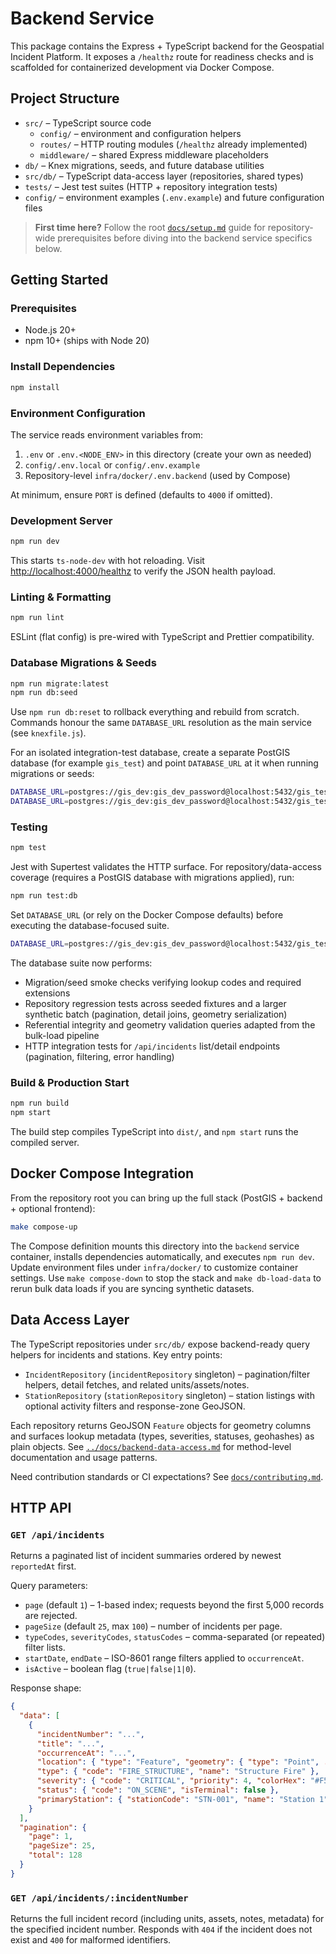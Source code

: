 # Backend Service

This package contains the Express + TypeScript backend for the Geospatial Incident Platform. It exposes a `/healthz` route for readiness checks and is scaffolded for containerized development via Docker Compose.

## Project Structure

- `src/` – TypeScript source code
  - `config/` – environment and configuration helpers
  - `routes/` – HTTP routing modules (`/healthz` already implemented)
  - `middleware/` – shared Express middleware placeholders
- `db/` – Knex migrations, seeds, and future database utilities
- `src/db/` – TypeScript data-access layer (repositories, shared types)
- `tests/` – Jest test suites (HTTP + repository integration tests)
- `config/` – environment examples (`.env.example`) and future configuration files

> **First time here?** Follow the root [`docs/setup.md`](../docs/setup.md) guide for repository-wide prerequisites before diving into the backend service specifics below.

## Getting Started

### Prerequisites

- Node.js 20+
- npm 10+ (ships with Node 20)

### Install Dependencies

```bash
npm install
```

### Environment Configuration

The service reads environment variables from:

1. `.env` or `.env.<NODE_ENV>` in this directory (create your own as needed)
2. `config/.env.local` or `config/.env.example`
3. Repository-level `infra/docker/.env.backend` (used by Compose)

At minimum, ensure `PORT` is defined (defaults to `4000` if omitted).

### Development Server

```bash
npm run dev
```

This starts `ts-node-dev` with hot reloading. Visit [http://localhost:4000/healthz](http://localhost:4000/healthz) to verify the JSON health payload.

### Linting & Formatting

```bash
npm run lint
```

ESLint (flat config) is pre-wired with TypeScript and Prettier compatibility.

### Database Migrations & Seeds

```bash
npm run migrate:latest
npm run db:seed
```

Use `npm run db:reset` to rollback everything and rebuild from scratch. Commands honour the same `DATABASE_URL` resolution as the main service (see `knexfile.js`).

For an isolated integration-test database, create a separate PostGIS database (for example `gis_test`) and point `DATABASE_URL` at it when running migrations or seeds:

```bash
DATABASE_URL=postgres://gis_dev:gis_dev_password@localhost:5432/gis_test npm run migrate:latest
DATABASE_URL=postgres://gis_dev:gis_dev_password@localhost:5432/gis_test npm run db:seed
```

### Testing

```bash
npm test
```

Jest with Supertest validates the HTTP surface. For repository/data-access coverage (requires a PostGIS database with migrations applied), run:

```bash
npm run test:db
```

Set `DATABASE_URL` (or rely on the Docker Compose defaults) before executing the database-focused suite.

```bash
DATABASE_URL=postgres://gis_dev:gis_dev_password@localhost:5432/gis_test npm run test:db
```

The database suite now performs:

- Migration/seed smoke checks verifying lookup codes and required extensions
- Repository regression tests across seeded fixtures and a larger synthetic batch (pagination, detail joins, geometry serialization)
- Referential integrity and geometry validation queries adapted from the bulk-load pipeline
- HTTP integration tests for `/api/incidents` list/detail endpoints (pagination, filtering, error handling)

### Build & Production Start

```bash
npm run build
npm start
```

The build step compiles TypeScript into `dist/`, and `npm start` runs the compiled server.

## Docker Compose Integration

From the repository root you can bring up the full stack (PostGIS + backend + optional frontend):

```bash
make compose-up
```

The Compose definition mounts this directory into the `backend` service container, installs dependencies automatically, and executes `npm run dev`. Update environment files under `infra/docker/` to customize container settings. Use `make compose-down` to stop the stack and `make db-load-data` to rerun bulk data loads if you are syncing synthetic datasets.

## Data Access Layer

The TypeScript repositories under `src/db/` expose backend-ready query helpers for incidents and stations. Key entry points:

- `IncidentRepository` (`incidentRepository` singleton) – pagination/filter helpers, detail fetches, and related units/assets/notes.
- `StationRepository` (`stationRepository` singleton) – station listings with optional activity filters and response-zone GeoJSON.

Each repository returns GeoJSON `Feature` objects for geometry columns and surfaces lookup metadata (types, severities, statuses, geohashes) as plain objects. See [`../docs/backend-data-access.md`](../docs/backend-data-access.md) for method-level documentation and usage patterns.

Need contribution standards or CI expectations? See [`docs/contributing.md`](../docs/contributing.md).

## HTTP API

### `GET /api/incidents`

Returns a paginated list of incident summaries ordered by newest `reportedAt` first.

Query parameters:

- `page` (default `1`) – 1-based index; requests beyond the first 5,000 records are rejected.
- `pageSize` (default `25`, max `100`) – number of incidents per page.
- `typeCodes`, `severityCodes`, `statusCodes` – comma-separated (or repeated) filter lists.
- `startDate`, `endDate` – ISO-8601 range filters applied to `occurrenceAt`.
- `isActive` – boolean flag (`true|false|1|0`).

Response shape:

```json
{
  "data": [
    {
      "incidentNumber": "...",
      "title": "...",
      "occurrenceAt": "...",
      "location": { "type": "Feature", "geometry": { "type": "Point", ... } },
      "type": { "code": "FIRE_STRUCTURE", "name": "Structure Fire" },
      "severity": { "code": "CRITICAL", "priority": 4, "colorHex": "#F57C00" },
      "status": { "code": "ON_SCENE", "isTerminal": false },
      "primaryStation": { "stationCode": "STN-001", "name": "Station 1" }
    }
  ],
  "pagination": {
    "page": 1,
    "pageSize": 25,
    "total": 128
  }
}
```

### `GET /api/incidents/:incidentNumber`

Returns the full incident record (including units, assets, notes, metadata) for the specified incident number. Responds with `404` if the incident does not exist and `400` for malformed identifiers.
